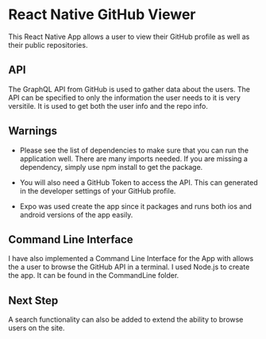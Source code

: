 # React Native GitHub Viewer

This React Native App allows a user to view their GitHub profile as well as their public repositories.

## API
The GraphQL API from GitHub is used to gather data about the users. The API can be specified to only the information the user needs to it is very versitile. It is used to get both the user info and the repo info.

## Warnings

- Please see the list of dependencies to make sure that you can run the application well. There are many imports needed. If you are missing a dependency, simply use npm install to get the package.

- You will also need a GitHub Token to access the API. This can generated in the developer settings of your GitHub profile.

- Expo was used create the app since it packages and runs both ios and android versions of the app easily.

## Command Line Interface

I have also implemented a Command Line Interface for the App with allows the a user to browse the GitHub API in a terminal. I used Node.js to create the app. It can be found in the CommandLine folder.

## Next Step

A search functionality can also be added to extend the ability to browse users on the site.
